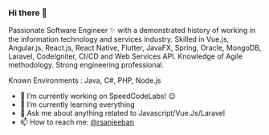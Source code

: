 ### Hi there 👋

Passionate Software Engineer ✨ with a demonstrated history of working in the information technology and services industry. Skilled in Vue.js, Angular.js, React.js, React Native, Flutter, JavaFX, Spring, Oracle, MongoDB, Laravel, CodeIgniter, CI/CD and Web Services API. Knowledge of Agile methodology. Strong engineering professional.

Known Environments : Java, C#, PHP, Node.js 

- 🔭 I’m currently working on SpeedCodeLabs! :wink: 
- 🌱 I’m currently learning everything
- 💬 Ask me about anything related to Javascript/Vue.Js/Laravel
- 📫 How to reach me: [@rsanjeeban](https://www.linkedin.com/in/rsanjeevan)
